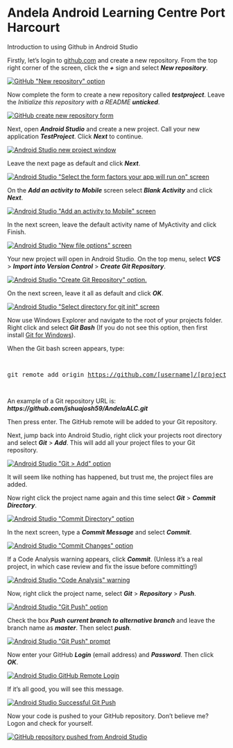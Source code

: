 # Andela Android Learning Centre Port Harcourt

Introduction to using Github in Android Studio

<p>Firstly, let&#8217;s login to <a title="GitHub" href="http://github.com" target="_blank">github.com</a> and create a new repository. From the top right corner of the screen, click the <em><strong>+</strong></em> sign and select <em><strong>New repository</strong></em>.</p>
<p><a href="https://i2.wp.com/www.londonappdeveloper.com/wp-content/uploads/2014/08/2014-08-13-19_02_42-GitHub.png"><img class="img img-responsive" src="https://i2.wp.com/www.londonappdeveloper.com/wp-content/uploads/2014/08/2014-08-13-19_02_42-GitHub.png?w=710" alt="GitHub &quot;New repository&quot; option" data-recalc-dims="1" /></a></p>
<p>Now complete the form to create a new repository called <strong><em>testproject</em></strong>. Leave the <em>Initialize this repository with a README</em><em> <strong>unticked</strong></em>.</p>
<p><a href="https://i2.wp.com/www.londonappdeveloper.com/wp-content/uploads/2014/08/2014-08-13-19_12_19-Create-a-New-Repository.png"><img class="img img-responsive" src="https://i2.wp.com/www.londonappdeveloper.com/wp-content/uploads/2014/08/2014-08-13-19_12_19-Create-a-New-Repository.png?w=710" alt="GitHub create new repository form" data-recalc-dims="1" /></a></p>
<p>Next, open <strong><em>Android Studio</em></strong> and create a new project. Call your new application <strong><em>TestProject</em></strong>. Click <strong><em>Next</em></strong> to continue.</p>
<p><a href="https://i0.wp.com/www.londonappdeveloper.com/wp-content/uploads/2014/08/2014-08-13-20_59_07-PhonePush-C__Users_Mark_AndroidStudioProjects_PhonePush-app-..._app_sr.png"><img class="img img-responsive" src="https://i0.wp.com/www.londonappdeveloper.com/wp-content/uploads/2014/08/2014-08-13-20_59_07-PhonePush-C__Users_Mark_AndroidStudioProjects_PhonePush-app-..._app_sr.png?w=710"
 alt="Android Studio new project window" data-recalc-dims="1" /></a></p>
 
<p>Leave the next page as default and click <strong><em>Next</em></strong>.</p>
<p><a href="https://i1.wp.com/www.londonappdeveloper.com/wp-content/uploads/2014/08/2014-08-13-20_59_38-PhonePush-C__Users_Mark_AndroidStudioProjects_PhonePush-app-..._app_sr.png"><img class="img img-responsive" src="https://i1.wp.com/www.londonappdeveloper.com/wp-content/uploads/2014/08/2014-08-13-20_59_38-PhonePush-C__Users_Mark_AndroidStudioProjects_PhonePush-app-..._app_sr.png?w=710" alt="Android Studio &quot;Select the form factors your app will run on&quot; screen" data-recalc-dims="1" /></a></p>
<p>On the <strong><em>Add an activity to Mobile</em></strong> screen select <strong><em>Blank Activity</em></strong> and click <strong><em>Next</em></strong>.</p>
<p><a href="https://i2.wp.com/www.londonappdeveloper.com/wp-content/uploads/2014/08/2014-08-13-21_00_13-PhonePush-C__Users_Mark_AndroidStudioProjects_PhonePush-app-..._app_sr.png"><img class="img img-responsive" src="https://i2.wp.com/www.londonappdeveloper.com/wp-content/uploads/2014/08/2014-08-13-21_00_13-PhonePush-C__Users_Mark_AndroidStudioProjects_PhonePush-app-..._app_sr.png?w=710" alt="Android Studio &quot;Add an activity to Mobile&quot; screen" data-recalc-dims="1" /></a></p>
<p>In the next screen, leave the default activity name of MyActivity and click Finish.</p>
<p><a href="https://i1.wp.com/www.londonappdeveloper.com/wp-content/uploads/2014/08/2014-08-13-21_00_52-PhonePush-C__Users_Mark_AndroidStudioProjects_PhonePush-app-..._app_sr.png"><img class="img img-responsive" src="https://i1.wp.com/www.londonappdeveloper.com/wp-content/uploads/2014/08/2014-08-13-21_00_52-PhonePush-C__Users_Mark_AndroidStudioProjects_PhonePush-app-..._app_sr.png?w=710" alt="Android Studio &quot;New file options&quot; screen" data-recalc-dims="1" /></a></p>
<p>Your new project will open in Android Studio. On the top menu, select <strong><em>VCS</em></strong> &gt; <strong><em>Import into Version Control</em></strong> &gt; <strong><em>Create Git Repository</em></strong>.</p>
<p><a href="https://i2.wp.com/www.londonappdeveloper.com/wp-content/uploads/2014/08/2014-08-13-21_03_46-TestProject-C__Users_Mark_AndroidStudioProjects_TestProject-app-..._ap.png"><img class="img img-responsive" src="https://i2.wp.com/www.londonappdeveloper.com/wp-content/uploads/2014/08/2014-08-13-21_03_46-TestProject-C__Users_Mark_AndroidStudioProjects_TestProject-app-..._ap.png?w=710" alt="Android Studio &quot;Create Git Repository&quot; option." data-recalc-dims="1" /></a></p>
<p>On the next screen, leave it all as default and click <strong><em>OK</em></strong>.</p>
<p><a href="https://i2.wp.com/www.londonappdeveloper.com/wp-content/uploads/2014/08/2014-08-13-21_04_30-TestProject-C__Users_Mark_AndroidStudioProjects_TestProject-app-..._ap.png"><img class="img img-responsive" src="https://i2.wp.com/www.londonappdeveloper.com/wp-content/uploads/2014/08/2014-08-13-21_04_30-TestProject-C__Users_Mark_AndroidStudioProjects_TestProject-app-..._ap.png?w=710" alt="Android Studio &quot;Select directory for git init&quot; screen" data-recalc-dims="1" /></a></p>
<p>Now use Windows Explorer and navigate to the root of your projects folder. Right click and select <em><strong>Git Bash</strong></em> (If you do not see this option, then first install <a title="Git for Windows" href="http://git-scm.com/download/win" target="_blank">Git for Windows</a>).</p>
<p>When the Git bash screen appears, type:</p>
<pre class="brush: bash; title: ; notranslate" title="">

git remote add origin https://github.com/[username]/[project_name].git

</pre>
<p>An example of a Git repository URL is: <strong><em>https://github.com/jshuajosh59/AndelaALC.git</em></strong></p>
 
<p>Then press enter. The GitHub remote will be added to your Git repository.</p>
<p>Next, jump back into Android Studio, right click your projects root directory and select <strong><em>Git</em></strong> &gt; <strong><em>Add</em></strong>. This will add all your project files to your Git repository.</p>
<p><a href="https://i0.wp.com/www.londonappdeveloper.com/wp-content/uploads/2014/08/2014-08-13-21_15_50-TestProject-C__Users_Mark_AndroidStudioProjects_TestProject-app-..._ap.png"><img class="size-full wp-image-172" src="https://i0.wp.com/www.londonappdeveloper.com/wp-content/uploads/2014/08/2014-08-13-21_15_50-TestProject-C__Users_Mark_AndroidStudioProjects_TestProject-app-..._ap.png?w=710" alt="Android Studio &quot;Git &gt; Add&quot; option" data-recalc-dims="1" /></a></p>
<p>It will seem like nothing has happened, but trust me, the project files are added.</p>
<p>Now right click the project name again and this time select <strong><em>Git</em></strong> &gt; <strong><em>Commit Directory</em></strong>.</p>
<p><a href="https://i1.wp.com/www.londonappdeveloper.com/wp-content/uploads/2014/08/2014-08-13-21_15_03-TestProject-C__Users_Mark_AndroidStudioProjects_TestProject-app-..._ap.png"><img class="img img-responsive" src="https://i1.wp.com/www.londonappdeveloper.com/wp-content/uploads/2014/08/2014-08-13-21_15_03-TestProject-C__Users_Mark_AndroidStudioProjects_TestProject-app-..._ap.png?w=710" alt="Android Studio &quot;Commit Directory&quot; option" data-recalc-dims="1" /></a></p>
<p>In the next screen, type a <strong><em>Commit Message</em></strong> and select <strong><em>Commit</em></strong>.</p>
<p><a href="https://i0.wp.com/www.londonappdeveloper.com/wp-content/uploads/2014/08/2014-08-13-21_16_48-TestProject-C__Users_Mark_AndroidStudioProjects_TestProject-app-..._ap.png"><img class="img img-responsive" src="https://i0.wp.com/www.londonappdeveloper.com/wp-content/uploads/2014/08/2014-08-13-21_16_48-TestProject-C__Users_Mark_AndroidStudioProjects_TestProject-app-..._ap.png?w=710" alt="Android Studio &quot;Commit Changes&quot; option" data-recalc-dims="1" /></a></p>
<p>If a Code Analysis warning appears, click <strong><em>Commit</em></strong>. (Unless it&#8217;s a real project, in which case review and fix the issue before committing!)</p>
<p><a href="https://i2.wp.com/www.londonappdeveloper.com/wp-content/uploads/2014/08/2014-08-13-21_17_36-Commit-Changes.png"><img class="img img-responsive" src="https://i2.wp.com/www.londonappdeveloper.com/wp-content/uploads/2014/08/2014-08-13-21_17_36-Commit-Changes.png?w=710" alt="Android Studio &quot;Code Analysis&quot; warning" data-recalc-dims="1" /></a></p>
<p>Now, right click the project name, select <strong><em>Git</em></strong> &gt; <strong><em>Repository</em></strong> &gt; <em><strong>Push</strong></em>.</p>
<p><a href="https://i0.wp.com/www.londonappdeveloper.com/wp-content/uploads/2014/08/2014-08-13-21_18_44-TestProject-C__Users_Mark_AndroidStudioProjects_TestProject-app-..._ap.png"><img class="img img-responsive" src="https://i0.wp.com/www.londonappdeveloper.com/wp-content/uploads/2014/08/2014-08-13-21_18_44-TestProject-C__Users_Mark_AndroidStudioProjects_TestProject-app-..._ap.png?w=710" alt="Android Studio &quot;Git Push&quot; option" data-recalc-dims="1" /></a></p>
<p>Check the box <strong><em>Push current branch to alternative branch</em></strong> and leave the branch name as <em><strong>master</strong></em>. Then select <em><strong>push</strong></em>.</p>
<p><a href="https://i2.wp.com/www.londonappdeveloper.com/wp-content/uploads/2014/08/2014-08-13-21_20_45-TestProject-C__Users_Mark_AndroidStudioProjects_TestProject-app-..._ap.png"><img class="img img-responsive" src="https://i2.wp.com/www.londonappdeveloper.com/wp-content/uploads/2014/08/2014-08-13-21_20_45-TestProject-C__Users_Mark_AndroidStudioProjects_TestProject-app-..._ap.png?w=710" alt="Android Studio &quot;Git Push&quot; prompt" data-recalc-dims="1" /></a></p>
<p>Now enter your GitHub <strong><em>Login</em></strong> (email address) and <strong><em>Password</em></strong>. Then click <strong><em>OK</em></strong>.</p>
<p><a href="https://i1.wp.com/www.londonappdeveloper.com/wp-content/uploads/2014/08/2014-08-13-21_21_49-TestProject-C__Users_Mark_AndroidStudioProjects_TestProject-app-..._ap.png"><img class="img img-responsive" src="https://i1.wp.com/www.londonappdeveloper.com/wp-content/uploads/2014/08/2014-08-13-21_21_49-TestProject-C__Users_Mark_AndroidStudioProjects_TestProject-app-..._ap.png?w=710" alt="Android Studio GitHub Remote Login" data-recalc-dims="1" /></a></p>
<p>If it&#8217;s all good, you will see this message.</p>
<p><a href="https://i2.wp.com/www.londonappdeveloper.com/wp-content/uploads/2014/08/2014-08-13-21_22_55-TestProject-C__Users_Mark_AndroidStudioProjects_TestProject-app-..._ap.png"><img class="img img-responsive" src="https://i2.wp.com/www.londonappdeveloper.com/wp-content/uploads/2014/08/2014-08-13-21_22_55-TestProject-C__Users_Mark_AndroidStudioProjects_TestProject-app-..._ap.png?w=710" alt="Android Studio Successful Git Push" data-recalc-dims="1" /></a></p>
<p>Now your code is pushed to your GitHub repository. Don&#8217;t believe me? Logon and check for yourself.</p>
<p><a href="https://i2.wp.com/www.londonappdeveloper.com/wp-content/uploads/2014/08/2014-08-13-21_23_30-markwint_testproject.png"><img class="img img-responsive" src="https://i2.wp.com/www.londonappdeveloper.com/wp-content/uploads/2014/08/2014-08-13-21_23_30-markwint_testproject.png?w=710" alt="GitHub repository pushed from Android Studio" 
